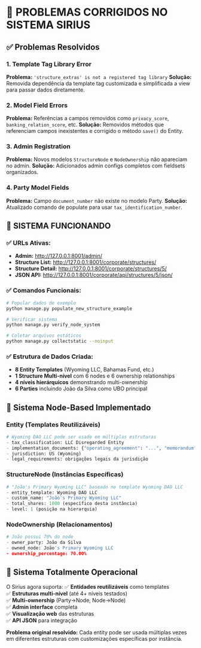 # 🚨 PROBLEMAS CORRIGIDOS NO SISTEMA SIRIUS

## ✅ Problemas Resolvidos

### 1. **Template Tag Library Error**
**Problema:** `'structure_extras' is not a registered tag library`
**Solução:** Removida dependência da template tag customizada e simplificada a view para passar dados diretamente.

### 2. **Model Field Errors**
**Problema:** Referências a campos removidos como `privacy_score`, `banking_relation_score`, etc.
**Solução:** Removidos métodos que referenciam campos inexistentes e corrigido o método `save()` do Entity.

### 3. **Admin Registration**
**Problema:** Novos modelos `StructureNode` e `NodeOwnership` não apareciam no admin.
**Solução:** Adicionados admin configs completos com fieldsets organizados.

### 4. **Party Model Fields**
**Problema:** Campo `document_number` não existe no modelo Party.
**Solução:** Atualizado comando de populate para usar `tax_identification_number`.

## 🎯 SISTEMA FUNCIONANDO

### ✅ URLs Ativas:
- **Admin:** http://127.0.0.1:8001/admin/
- **Structure List:** http://127.0.0.1:8001/corporate/structures/
- **Structure Detail:** http://127.0.0.1:8001/corporate/structures/5/
- **JSON API:** http://127.0.0.1:8001/corporate/api/structures/5/json/

### ✅ Comandos Funcionais:
```bash
# Popular dados de exemplo
python manage.py populate_new_structure_example

# Verificar sistema
python manage.py verify_node_system

# Coletar arquivos estáticos
python manage.py collectstatic --noinput
```

### ✅ Estrutura de Dados Criada:
- **8 Entity Templates** (Wyoming LLC, Bahamas Fund, etc.)
- **1 Structure Multi-nível** com 6 nodes e 6 ownership relationships
- **4 níveis hierárquicos** demonstrando multi-ownership
- **6 Parties** incluindo João da Silva como UBO principal

## 🔧 Sistema Node-Based Implementado

### Entity (Templates Reutilizáveis)
```python
# Wyoming DAO LLC pode ser usado em múltiplas estruturas
- tax_classification: LLC Disregarded Entity
- implementation_documents: {"operating_agreement": "...", "memorandum": "..."}
- jurisdiction: US (Wyoming)
- legal_requirements: obrigações legais da jurisdição
```

### StructureNode (Instâncias Específicas)
```python
# "João's Primary Wyoming LLC" baseado no template Wyoming DAO LLC
- entity_template: Wyoming DAO LLC
- custom_name: "João's Primary Wyoming LLC"
- total_shares: 1000 (específico desta instância)
- level: 1 (posição na hierarquia)
```

### NodeOwnership (Relacionamentos)
```python
# João possui 70% do node
- owner_party: João da Silva
- owned_node: João's Primary Wyoming LLC  
- ownership_percentage: 70.00%
```

## 🚀 Sistema Totalmente Operacional

O Sirius agora suporta:
✅ **Entidades reutilizáveis** como templates  
✅ **Estruturas multi-nível** (até 4+ níveis testados)  
✅ **Multi-ownership** (Party→Node, Node→Node)  
✅ **Admin interface** completa  
✅ **Visualização web** das estruturas  
✅ **API JSON** para integração  

**Problema original resolvido:** Cada entity pode ser usada múltiplas vezes em diferentes estruturas com customizações específicas por instância.
